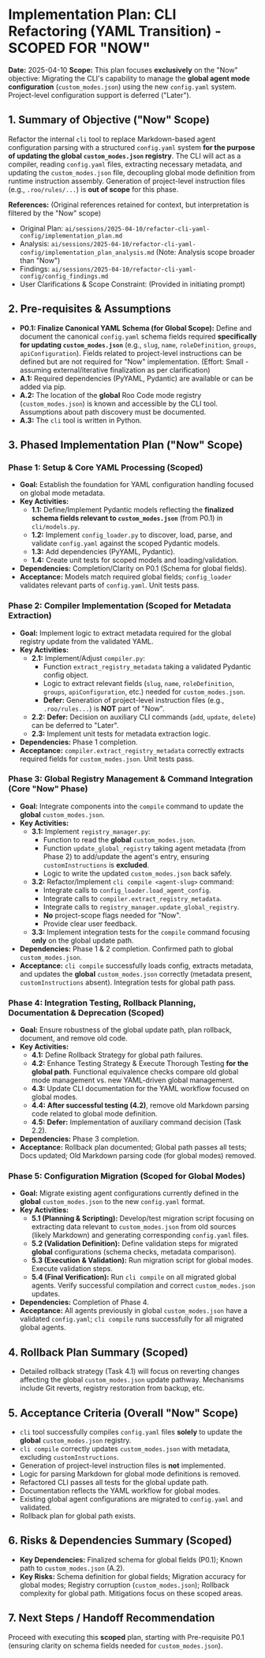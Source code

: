 # Implementation Plan: CLI Refactoring (YAML Transition) - SCOPED FOR "NOW"

**Date:** 2025-04-10
**Scope:** This plan focuses **exclusively** on the "Now" objective: Migrating the CLI's capability to manage the **global agent mode configuration** (`custom_modes.json`) using the new `config.yaml` system. Project-level configuration support is deferred ("Later").

## 1. Summary of Objective ("Now" Scope)

Refactor the internal `cli` tool to replace Markdown-based agent configuration parsing with a structured `config.yaml` system **for the purpose of updating the global `custom_modes.json` registry**. The CLI will act as a compiler, reading `config.yaml` files, extracting necessary metadata, and updating the `custom_modes.json` file, decoupling global mode definition from runtime instruction assembly. Generation of project-level instruction files (e.g., `.roo/rules/...`) is **out of scope** for this phase.

**References:** (Original references retained for context, but interpretation is filtered by the "Now" scope)
*   Original Plan: `ai/sessions/2025-04-10/refactor-cli-yaml-config/implementation_plan.md`
*   Analysis: `ai/sessions/2025-04-10/refactor-cli-yaml-config/implementation_plan_analysis.md` (Note: Analysis scope broader than "Now")
*   Findings: `ai/sessions/2025-04-10/refactor-cli-yaml-config/config_findings.md`
*   User Clarifications & Scope Constraint: (Provided in initiating prompt)

## 2. Pre-requisites & Assumptions

*   **P0.1: Finalize Canonical YAML Schema (for Global Scope):** Define and document the canonical `config.yaml` schema fields required **specifically for updating `custom_modes.json`** (e.g., `slug`, `name`, `roleDefinition`, `groups`, `apiConfiguration`). Fields related to project-level instructions can be defined but are not required for "Now" implementation. (Effort: Small - assuming external/iterative finalization as per clarification)
*   **A.1:** Required dependencies (PyYAML, Pydantic) are available or can be added via pip.
*   **A.2:** The location of the **global** Roo Code mode registry (`custom_modes.json`) is known and accessible by the CLI tool. Assumptions about path discovery must be documented.
*   **A.3:** The `cli` tool is written in Python.

## 3. Phased Implementation Plan ("Now" Scope)

### Phase 1: Setup & Core YAML Processing (Scoped)

*   **Goal:** Establish the foundation for YAML configuration handling focused on global mode metadata.
*   **Key Activities:**
    *   **1.1:** Define/Implement Pydantic models reflecting the **finalized schema fields relevant to `custom_modes.json`** (from P0.1) in `cli/models.py`.
    *   **1.2:** Implement `config_loader.py` to discover, load, parse, and validate `config.yaml` against the scoped Pydantic models.
    *   **1.3:** Add dependencies (PyYAML, Pydantic).
    *   **1.4:** Create unit tests for scoped models and loading/validation.
*   **Dependencies:** Completion/Clarity on P0.1 (Schema for global fields).
*   **Acceptance:** Models match required global fields; `config_loader` validates relevant parts of `config.yaml`. Unit tests pass.

### Phase 2: Compiler Implementation (Scoped for Metadata Extraction)

*   **Goal:** Implement logic to extract metadata required for the global registry update from the validated YAML.
*   **Key Activities:**
    *   **2.1:** Implement/Adjust `compiler.py`:
        *   Function `extract_registry_metadata` taking a validated Pydantic config object.
        *   Logic to extract relevant fields (`slug`, `name`, `roleDefinition`, `groups`, `apiConfiguration`, etc.) needed for `custom_modes.json`.
        *   **Defer:** Generation of project-level instruction files (e.g., `.roo/rules...`) is **NOT** part of "Now".
    *   **2.2:** **Defer:** Decision on auxiliary CLI commands (`add`, `update`, `delete`) can be deferred to "Later".
    *   **2.3:** Implement unit tests for metadata extraction logic.
*   **Dependencies:** Phase 1 completion.
*   **Acceptance:** `compiler.extract_registry_metadata` correctly extracts required fields for `custom_modes.json`. Unit tests pass.

### Phase 3: Global Registry Management & Command Integration (Core "Now" Phase)

*   **Goal:** Integrate components into the `compile` command to update the **global** `custom_modes.json`.
*   **Key Activities:**
    *   **3.1:** Implement `registry_manager.py`:
        *   Function to read the **global** `custom_modes.json`.
        *   Function `update_global_registry` taking agent metadata (from Phase 2) to add/update the agent's entry, ensuring `customInstructions` is **excluded**.
        *   Logic to write the updated `custom_modes.json` back safely.
    *   **3.2:** Refactor/Implement `cli compile <agent-slug>` command:
        *   Integrate calls to `config_loader.load_agent_config`.
        *   Integrate calls to `compiler.extract_registry_metadata`.
        *   Integrate calls to `registry_manager.update_global_registry`.
        *   **No** project-scope flags needed for "Now".
        *   Provide clear user feedback.
    *   **3.3:** Implement integration tests for the `compile` command focusing **only** on the global update path.
*   **Dependencies:** Phase 1 & 2 completion. Confirmed path to global `custom_modes.json`.
*   **Acceptance:** `cli compile` successfully loads config, extracts metadata, and updates the **global** `custom_modes.json` correctly (metadata present, `customInstructions` absent). Integration tests for global path pass.

### Phase 4: Integration Testing, Rollback Planning, Documentation & Deprecation (Scoped)

*   **Goal:** Ensure robustness of the global update path, plan rollback, document, and remove old code.
*   **Key Activities:**
    *   **4.1:** Define Rollback Strategy for global path failures.
    *   **4.2:** Enhance Testing Strategy & Execute Thorough Testing **for the global path**. Functional equivalence checks compare old global mode management vs. new YAML-driven global management.
    *   **4.3:** Update CLI documentation for the YAML workflow focused on global modes.
    *   **4.4:** **After successful testing (4.2)**, remove old Markdown parsing code related to global mode definition.
    *   **4.5:** **Defer:** Implementation of auxiliary command decision (Task 2.2).
*   **Dependencies:** Phase 3 completion.
*   **Acceptance:** Rollback plan documented; Global path passes all tests; Docs updated; Old Markdown parsing code (for global modes) removed.

### Phase 5: Configuration Migration (Scoped for Global Modes)

*   **Goal:** Migrate existing agent configurations currently defined in the **global** `custom_modes.json` to the new `config.yaml` format.
*   **Key Activities:**
    *   **5.1 (Planning & Scripting):** Develop/test migration script focusing on extracting data relevant to `custom_modes.json` from old sources (likely Markdown) and generating corresponding `config.yaml` files.
    *   **5.2 (Validation Definition):** Define validation steps for migrated **global** configurations (schema checks, metadata comparison).
    *   **5.3 (Execution & Validation):** Run migration script for global modes. Execute validation steps.
    *   **5.4 (Final Verification):** Run `cli compile` on all migrated global agents. Verify successful compilation and correct `custom_modes.json` updates.
*   **Dependencies:** Completion of Phase 4.
*   **Acceptance:** All agents previously in global `custom_modes.json` have a validated `config.yaml`; `cli compile` runs successfully for all migrated global agents.

## 4. Rollback Plan Summary (Scoped)

*   Detailed rollback strategy (Task 4.1) will focus on reverting changes affecting the global `custom_modes.json` update pathway. Mechanisms include Git reverts, registry restoration from backup, etc.

## 5. Acceptance Criteria (Overall "Now" Scope)

*   `cli` tool successfully compiles `config.yaml` files **solely** to update the **global** `custom_modes.json` registry.
*   `cli compile` correctly updates `custom_modes.json` with metadata, excluding `customInstructions`.
*   Generation of project-level instruction files is **not** implemented.
*   Logic for parsing Markdown for global mode definitions is removed.
*   Refactored CLI passes all tests for the global update path.
*   Documentation reflects the YAML workflow for global modes.
*   Existing global agent configurations are migrated to `config.yaml` and validated.
*   Rollback plan for global path exists.

## 6. Risks & Dependencies Summary (Scoped)

*   **Key Dependencies:** Finalized schema for global fields (P0.1); Known path to `custom_modes.json` (A.2).
*   **Key Risks:** Schema definition for global fields; Migration accuracy for global modes; Registry corruption (`custom_modes.json`); Rollback complexity for global path. Mitigations focus on these scoped areas.

## 7. Next Steps / Handoff Recommendation

Proceed with executing this **scoped** plan, starting with Pre-requisite P0.1 (ensuring clarity on schema fields needed for `custom_modes.json`).